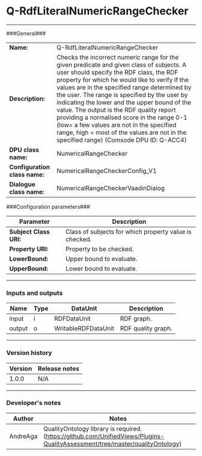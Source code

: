 # Q-RdfLiteralNumericRangeChecker #
----------

###General###

|                              |                                                               |
|------------------------------|---------------------------------------------------------------|
|**Name:**                     |Q-RdfLiteralNumericRangeChecker 							                               |
|**Description:**              |Checks the incorrect numeric range for the given predicate and given class of subjects. A user should specify the RDF class, the RDF property for which he would like to verify if the values are in the specified range determined by the user. The range is specified by the user by indicating the lower and the upper bound of the value. The output is the RDF quality report providing a normalised score in the range 0-1 (low= a few values are not in the specified range, high = most of the values are not in the specified range) (Comsode DPU ID: Q-ACC4)                 |
|**DPU class name:**           |NumericalRangeChecker     						                               |
|**Configuration class name:** |NumericalRangeCheckerConfig_V1                           		               |
|**Dialogue class name:**      |NumericalRangeCheckerVaadinDialog 					                           |


###Configuration parameters###


|Parameter                        |Description                             |                                                        
|---------------------------------|----------------------------------------|
|**Subject Class URI:** 	                  |Class of subjects for which property value is checked.       |
|**Property URI:**		          |Property to be checked.           	       |
|**LowerBound:**                  |Upper bound to evaluate.                |
|**UpperBound:**                  |Lower bound to evaluate.                |

***

### Inputs and outputs ###

|Name                |Type       |DataUnit                         |Description                          |
|--------------------|-----------|---------------------------------|-------------------------------------|
|input  	         |i 	     |RDFDataUnit    		           |RDF graph.			                 |
|output 	         |o 	     |WritableRDFDataUnit              |RDF quality graph.                   |

***

### Version history ###

|Version            |Release notes        |
|-------------------|---------------------|
|1.0.0              |N/A                  |

***

### Developer's notes ###

|Author            |Notes                 |
|------------------|----------------------|
|AndreAga          |QualityOntology library is required. (https://github.com/UnifiedViews/Plugins-QualityAssessment/tree/master/qualityOntology) | 
